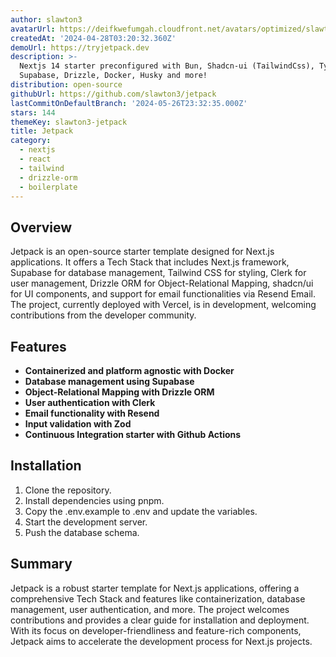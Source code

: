 ```yaml
---
author: slawton3
avatarUrl: https://deifkwefumgah.cloudfront.net/avatars/optimized/slawton3-jetpack-avatar-128.webp
createdAt: '2024-04-28T03:20:32.360Z'
demoUrl: https://tryjetpack.dev
description: >-
  Nextjs 14 starter preconfigured with Bun, Shadcn-ui (TailwindCss), Typescript,
  Supabase, Drizzle, Docker, Husky and more!
distribution: open-source
githubUrl: https://github.com/slawton3/jetpack
lastCommitOnDefaultBranch: '2024-05-26T23:32:35.000Z'
stars: 144
themeKey: slawton3-jetpack
title: Jetpack
category:
  - nextjs
  - react
  - tailwind
  - drizzle-orm
  - boilerplate
---
```

## Overview
Jetpack is an open-source starter template designed for Next.js applications. It offers a Tech Stack that includes Next.js framework, Supabase for database management, Tailwind CSS for styling, Clerk for user management, Drizzle ORM for Object-Relational Mapping, shadcn/ui for UI components, and support for email functionalities via Resend Email. The project, currently deployed with Vercel, is in development, welcoming contributions from the developer community.

## Features
- **Containerized and platform agnostic with Docker**
- **Database management using Supabase**
- **Object-Relational Mapping with Drizzle ORM**
- **User authentication with Clerk**
- **Email functionality with Resend**
- **Input validation with Zod**
- **Continuous Integration starter with Github Actions**

## Installation
1. Clone the repository.
2. Install dependencies using pnpm.
3. Copy the .env.example to .env and update the variables.
4. Start the development server.
5. Push the database schema.

## Summary
Jetpack is a robust starter template for Next.js applications, offering a comprehensive Tech Stack and features like containerization, database management, user authentication, and more. The project welcomes contributions and provides a clear guide for installation and deployment. With its focus on developer-friendliness and feature-rich components, Jetpack aims to accelerate the development process for Next.js projects.